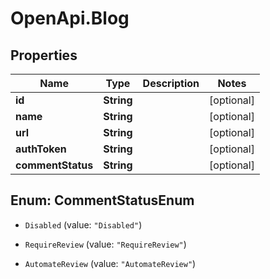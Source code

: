 # OpenApi.Blog

## Properties

Name | Type | Description | Notes
------------ | ------------- | ------------- | -------------
**id** | **String** |  | [optional] 
**name** | **String** |  | [optional] 
**url** | **String** |  | [optional] 
**authToken** | **String** |  | [optional] 
**commentStatus** | **String** |  | [optional] 



## Enum: CommentStatusEnum


* `Disabled` (value: `"Disabled"`)

* `RequireReview` (value: `"RequireReview"`)

* `AutomateReview` (value: `"AutomateReview"`)




